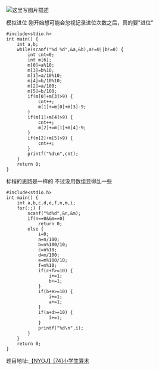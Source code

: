 ![这里写图片描述](http://img.blog.csdn.net/20160128220302388)

模拟进位
刚开始想可能会忽视记录进位次数之后，真的要"进位"

```
#include<stdio.h>
int main() {
	int a,b;
	while(scanf("%d %d",&a,&b),a!=0||b!=0) {
		int cnt=0;
		int m[6];
		m[0]=a%10;
		m[3]=b%10;
		m[1]=a/10%10;
		m[4]=b/10%10;
		m[2]=a/100;
		m[5]=b/100;
		if(m[0]+m[3]>9) {
			cnt++;
			m[1]+=m[0]+m[3]-9;
		}
		if(m[1]+m[4]>9) {
			cnt++;
			m[2]+=m[1]+m[4]-9;
		}
		if(m[2]+m[5]>9) {
			cnt++;
		}
		printf("%d\n",cnt);
	}
	return 0;
}

```

标程的思路是一样的
不过没用数组显得乱一些

```
#include<stdio.h>
int main() {
	int a,b,c,d,e,f,n,m,i;
	for(;;) {
		scanf("%d%d",&n,&m);
		if(n==0&&m==0)
			return 0;
		else {
			i=0;
			a=n/100;
			b=n%100/10;
			c=n%10;
			d=m/100;
			e=m%100/10;
			f=m%10;
			if(c+f>=10) {
				i+=1;
				b+=1;
			}
			if(b+e>=10) {
				i+=1;
				a+=1;
			}
			if(a+d>=10) {
				i+=1;
			}
			printf("%d\n",i);
		}
	}
	return 0;
}
```

题目地址:[【NYOJ】[74]小学生算术](http://acm.nyist.net/JudgeOnline/problem.php?pid=74)